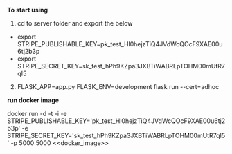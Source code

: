 
**To start using**

1) cd to server folder and export the below  

 - export STRIPE_PUBLISHABLE_KEY=pk_test_Hl0hejzTiQ4JVdWcQOcF9XAE00u6tj2b3p
 - export STRIPE_SECRET_KEY=sk_test_hPh9KZpa3JXBTiWABRLpTOHM00mUtR7qI5

2) FLASK_APP=app.py FLASK_ENV=development flask run --cert=adhoc

**run docker image**

docker run -d -t -i -e STRIPE_PUBLISHABLE_KEY='pk_test_Hl0hejzTiQ4JVdWcQOcF9XAE00u6tj2b3p' -e STRIPE_SECRET_KEY='sk_test_hPh9KZpa3JXBTiWABRLpTOHM00mUtR7qI5' -p 5000:5000 <<docker_image>>